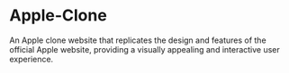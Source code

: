 # Apple-Clone
An Apple clone website that replicates the design and features of the official Apple website, providing a visually appealing and interactive user experience.
